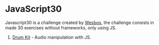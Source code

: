 # JavaScript30
Javascript30 is a challenge created by [Wesbos](http://wesbos.com), the challenge consists in made 30 exercises without frameworks, only using JS.

1. [Drum Kit](http://xwul.github.io/Drum-kit/) - Audio manipulation with JS.